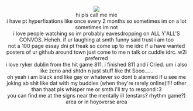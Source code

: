 <p align="center"> 
<img src="https://i.pinimg.com/564x/03/99/42/039942ff6363282feb3eb7e9bc3602b1.jpg">
  <br>
hi pls call me mie
  <br>
  i have pt hyperfixations like once every 2 months so sometimes im on a lot sometimes im not
  <br>
  i love people watching so im probably eavesdropping on ALL Y'ALL'S CONVOS. Heheh. if ur laughing at smth funny said trust i am too
  <br>
  not a 100 page essay dni pt freak so come up to me idrc if u have wanted posters of ur github around town just come to me n talk or cuddle idrc. w2i preferred
  <br>
  i love ryker dublin from the hit game 811. i  finished 811 and i Cried. um i also like zeno and shtdn n just stuff like tht Sooo......
  <br>
  oh yeah i am black and like gay or whatever so dont b alarmed if u see me joking ab shit like dat with my buddies (when they're rarely online)!!!! other than thaat pls whisper me or smth i'll try to respond :3
  <br>
  you can find me at the signs near the mentally ill (enstars? rhythm game?) area or in hoyoverse area
<br>

